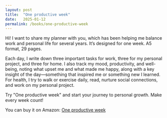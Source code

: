 ```yaml
---
layout: post
title:  "One productive week"
date:   2025-01-12
permalink: /books/one-productive-week
---
```


Hi! I want to share my planner with you, which has been helping me balance work and personal life for several years. It’s designed for one week. A5 format, 29 pages.

Each day, I write down three important tasks for work, three for my personal project, and three for home. I also track my mood, productivity, and well-being, noting what upset me and what made me happy, along with a key insight of the day—something that inspired me or something new I learned. For health, I try to walk or exercise daily, read, nurture social connections, and work on my personal project.

Try "One productive week" and start your journey to personal growth. Make every week count!

You can buy it on Amazon:
[One productive week](https://www.amazon.com/One-productive-week-Naty-Ova/dp/B0DJD44C5J/)
